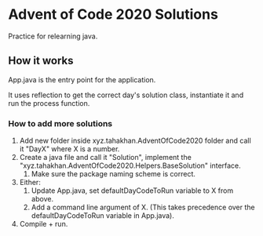 # Advent of Code 2020 Solutions

Practice for relearning java.

## How it works

App.java is the entry point for the application.

It uses reflection to get the correct day's solution class, instantiate it and run the process function.

### How to add more solutions

1. Add new folder inside xyz.tahakhan.AdventOfCode2020 folder and call it "DayX" where X is a number.
2. Create a java file and call it "Solution", implement the "xyz.tahakhan.AdventOfCode2020.Helpers.BaseSolution" interface.
   1. Make sure the package naming scheme is correct.
3. Either:
    1. Update App.java, set defaultDayCodeToRun variable to X from above.
    2. Add a command line argument of X. (This takes precedence over the defaultDayCodeToRun variable in App.java).
4. Compile + run.